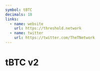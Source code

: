 ```yaml
---
symbol: tBTC
decimals: 18
links:
  - name: website
    url: https://threshold.network
  - name: twitter
    url: https://twitter.com/TheTNetwork
---
```


# tBTC v2
